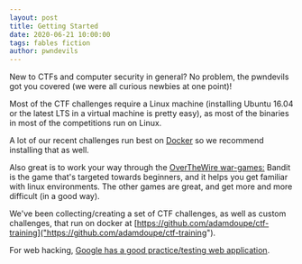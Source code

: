 ```yaml
---
layout: post
title: Getting Started
date: 2020-06-21 10:00:00
tags: fables fiction
author: pwndevils
---
```


New to CTFs and computer security in general? No problem, the pwndevils got you covered (we were all curious newbies at one point)!

Most of the CTF challenges require a Linux machine (installing Ubuntu 16.04 or the latest LTS in a virtual machine is pretty easy), as most of the binaries in most of the competitions run on Linux.

A lot of our recent challenges run best on [Docker]("https://www.docker.com/") so we recommend installing that as well.

Also great is to work your way through the [OverTheWire war-games:]("http://overthewire.org/wargames/") Bandit is the game that's targeted towards beginners, and it helps you get familiar with linux environments. The other games are great, and get more and more difficult (in a good way).

We've been collecting/creating a set of CTF challenges, as well as custom challenges, that run on docker at [https://github.com/adamdoupe/ctf-training]("https://github.com/adamdoupe/ctf-training").

For web hacking, [Google has a good practice/testing web application]("https://google-gruyere.appspot.com/").

